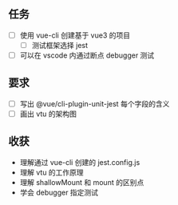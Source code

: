 ## 任务

- [ ] 使用 vue-cli 创建基于 vue3 的项目
    - [ ] 测试框架选择 jest
- [ ] 可以在 vscode 内通过断点 debugger 测试

## 要求
- [ ] 写出 @vue/cli-plugin-unit-jest 每个字段的含义
- [ ] 画出 vtu 的架构图

## 收获

- 理解通过 vue-cli 创建的 jest.config.js
- 理解 vtu 的工作原理
- 理解 shallowMount 和 mount 的区别点
- 学会 debugger 指定测试

